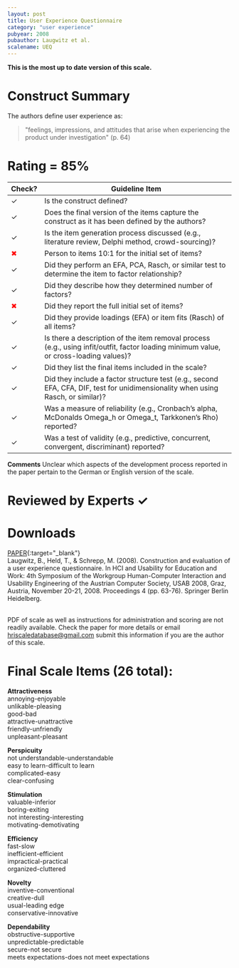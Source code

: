 ```yaml
---
layout: post
title: User Experience Questionnaire
category: "user experience"
pubyear: 2008
pubauthor: Laugwitz et al.
scalename: UEQ
---
```


**This is the most up to date version of this scale.**

# Construct Summary

The authors define user experience as:

>"feelings, impressions, and attitudes that arise when experiencing the product under investigation" (p. 64)
 

# Rating = 85% 

<table>
  <thead>
    <tr>
      <th>Check?</th>
      <th>Guideline Item</th>
    </tr>
  </thead>
  <tbody>
    <tr>
      <td>&#10003;</td>
      <td>Is the construct defined?</td>
    </tr>
    <tr>
      <td>&#10003;</td>
      <td>Does the final version of the items capture the construct as it has been defined by the authors?</td>
    </tr>
    <tr>
      <td>&#10003;</td>
      <td>Is the item generation process discussed (e.g., literature review, Delphi method, crowd-sourcing)?</td>
    </tr>
    <tr>
      <td style="color: red;">&#10006;</td>
      <td>Person to items 10:1 for the initial set of items?</td>
    </tr>
    <tr>
      <td>&#10003;</td>
      <td>Did they perform an EFA, PCA, Rasch, or similar test to determine the item to factor relationship?</td>
    </tr>
    <tr>
      <td>&#10003;</td>
      <td>Did they describe how they determined number of factors?</td>
    </tr>
    <tr>
      <td style="color: red;">&#10006;</td>
      <td>Did they report the full initial set of items?</td>
    </tr>
    <tr>
      <td>&#10003;</td>
      <td>Did they provide loadings (EFA) or item fits (Rasch) of all items?</td>
    </tr>
    <tr>
      <td>&#10003;</td>
      <td>Is there a description of the item removal process (e.g., using infit/outfit, factor loading minimum value, or cross-loading values)?</td>
    </tr>
    <tr>
      <td>&#10003;</td>
      <td>Did they list the final items included in the scale?</td>
    </tr>
    <tr>
      <td>&#10003;</td>
      <td>Did they include a factor structure test (e.g., second EFA, CFA, DIF, test for unidimensionality when using Rasch, or similar)?</td>
    </tr>
    <tr>
      <td>&#10003;</td>
      <td>Was a measure of reliability (e.g., Cronbach’s alpha, McDonalds Omega_h or Omega_t, Tarkkonen’s Rho) reported?</td>
    </tr>
    <tr>
      <td>&#10003;</td>
      <td>Was a test of validity (e.g., predictive, concurrent, convergent, discriminant) reported?</td>
    </tr>
  </tbody>
</table>

**Comments**
Unclear which aspects of the development process reported in the paper pertain to the German or English version of the scale.

# Reviewed by Experts &#10003;


# Downloads
[PAPER](https://link.springer.com/chapter/10.1007/978-3-540-89350-9_6){:target="_blank"}
<br>Laugwitz, B., Held, T., & Schrepp, M. (2008). Construction and evaluation of a user experience questionnaire. In HCI and Usability for Education and Work: 4th Symposium of the Workgroup Human-Computer Interaction and Usability Engineering of the Austrian Computer Society, USAB 2008, Graz, Austria, November 20-21, 2008. Proceedings 4 (pp. 63-76). Springer Berlin Heidelberg.

<br>PDF of scale as well as instructions for administration and scoring are not readily available. Check the paper for more details or email hriscaledatabase@gmail.com submit this information if you are the author of this scale.

# Final Scale Items (26 total):

**Attractiveness**
<br>annoying-enjoyable
<br>unlikable-pleasing
<br>good-bad
<br>attractive-unattractive
<br>friendly-unfriendly
<br>unpleasant-pleasant

**Perspicuity**
<br>not understandable-understandable
<br>easy to learn-difficult to learn
<br>complicated-easy
<br>clear-confusing

**Stimulation**
<br>valuable-inferior
<br>boring-exiting
<br>not interesting-interesting
<br>motivating-demotivating

**Efficiency**
<br>fast-slow
<br>inefficient-efficient
<br>impractical-practical
<br>organized-cluttered

**Novelty**
<br>inventive-conventional
<br>creative-dull
<br>usual-leading edge
<br>conservative-innovative 

**Dependability**
<br>obstructive-supportive
<br>unpredictable-predictable
<br>secure-not secure
<br>meets expectations-does not meet expectations





